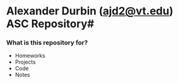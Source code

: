 # Alexander Durbin (ajd2@vt.edu) ASC Repository#

### What is this repository for? ###

* Homeworks
* Projects
* Code
* Notes